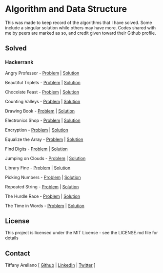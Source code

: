 # Algorithm and Data Structure
This was made to keep record of the algorithms that I have solved. Some include a singular solution while others may have more. Codes shared with me by peers are marked as so, and credit given toward their Github profile.

## Solved
### Hackerrank
Angry Professor - [Problem](https://www.hackerrank.com/challenges/angry-professor/problem) | [Solution](https://github.com/yirano/algorithms-data-structures/blob/master/HackerRank/Javascript/angry-professor.js) <br />

Beautiful Triplets - [Problem](https://www.hackerrank.com/challenges/beautiful-triplets/problem) | [Solution](https://github.com/yirano/algorithms-data-structures/blob/solutions/HackerRank/Javascript/beautiful-triplets.js) <br />

Chocolate Feast - [Problem](https://www.hackerrank.com/challenges/chocolate-feast/problem) | [Solution](https://github.com/yirano/algorithms-data-structures/blob/solutions/HackerRank/Javascript/chocolate-feast.js) <br />

Counting Valleys - [Problem](https://www.hackerrank.com/challenges/counting-valleys/problem) | [Solution](https://github.com/yirano/algorithms-data-structures/blob/solutions/HackerRank/Javascript/counting-valleys.js) <br />

Drawing Book - [Problem](https://www.hackerrank.com/challenges/drawing-book/problem) | [Solution](https://github.com/yirano/algorithms-data-structures/blob/master/HackerRank/Javascript/drawing-book.js) <br />

Electronics Shop - [Problem](https://www.hackerrank.com/challenges/electronics-shop/problem) | [Solution](https://github.com/yirano/algorithms-data-structures/blob/master/HackerRank/Javascript/electronics-shop.js) <br />

Encryption - [Problem](https://www.hackerrank.com/challenges/encryption/problem) | [Solution](https://github.com/yirano/algorithms-data-structures/blob/solutions/HackerRank/Javascript/encryption.js)<br />

Equalize the Array - [Problem](https://www.hackerrank.com/challenges/equality-in-a-array/problem) | [Solution](https://github.com/yirano/algorithms-data-structures/blob/master/HackerRank/Javascript/equalize-the-array.js) <br />

Find Digits - [Problem](https://www.hackerrank.com/challenges/find-digits/problem) | [Solution](https://github.com/yirano/algorithms-data-structures/blob/master/HackerRank/Javascript/find-digits.js) <br />

Jumping on Clouds - [Problem](https://www.hackerrank.com/challenges/jumping-on-the-clouds/problem) | [Solution](https://github.com/yirano/algorithms-data-structures/blob/solutions/HackerRank/Javascript/jumping-on-clouds.js)<br />

Library Fine - [Problem](https://www.hackerrank.com/challenges/library-fine/problem) | [Solution](https://github.com/yirano/algorithms-data-structures/blob/master/HackerRank/Javascript/library-fine.js) <br />

Picking Numbers - [Problem](https://www.hackerrank.com/challenges/picking-numbers/problem) | [Solution](https://github.com/yirano/algorithms-data-structures/blob/master/HackerRank/Javascript/picking-numbers.js) <br />

Repeated String - [Problem](https://www.hackerrank.com/challenges/repeated-string/problem) | [Solution](https://github.com/yirano/algorithms-data-structures/blob/master/HackerRank/Javascript/repeated-string.js) <br />

The Hurdle Race - [Problem](https://www.hackerrank.com/challenges/the-hurdle-race/problem) | [Solution](https://github.com/yirano/algorithms-data-structures/blob/master/HackerRank/Javascript/the-hurdle-race.js) <br />

The Time in Words - [Problem](https://www.hackerrank.com/challenges/the-time-in-words/problem) | [Solution](https://github.com/yirano/algorithms-data-structures/blob/master/HackerRank/Javascript/the-time-in-words.js)
<br />


## License
This project is licensed under the MIT License - see the LICENSE.md file for details

## Contact
Tiffany Arellano 
[ [Github](https://github.com/yirano) |
[LinkedIn](https://www.linkedin.com/in/yt-arellano) |
[Twitter](https://twitter.com/yiirano) ]
